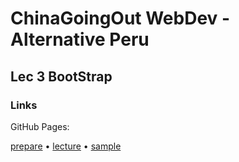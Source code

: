# ChinaGoingOut WebDev - Alternative Peru

## Lec 3 BootStrap

### Links

GitHub Pages:

[prepare](https://vwslz.github.io/CGO-WebDev-ALT-P/material/lecture%203/site-begin/aboutus.html) • [lecture](https://vwslz.github.io/CGO-WebDev-ALT-P/material/lecture%203/site-practice/aboutus.html) • [sample](https://vwslz.github.io/CGO-WebDev-ALT-P/material/lecture%203/site-sample/aboutus.html)
